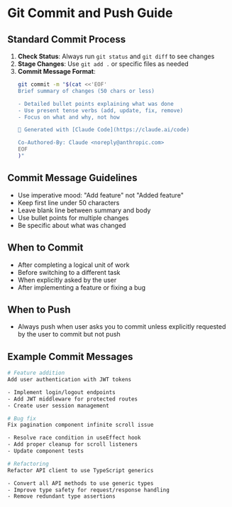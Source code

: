 # Git Commit and Push Guide

## Standard Commit Process

1. **Check Status**: Always run `git status` and `git diff` to see changes
2. **Stage Changes**: Use `git add .` or specific files as needed
3. **Commit Message Format**:
   ```bash
   git commit -m "$(cat <<'EOF'
   Brief summary of changes (50 chars or less)

   - Detailed bullet points explaining what was done
   - Use present tense verbs (add, update, fix, remove)
   - Focus on what and why, not how

   🤖 Generated with [Claude Code](https://claude.ai/code)

   Co-Authored-By: Claude <noreply@anthropic.com>
   EOF
   )"
   ```

## Commit Message Guidelines

- Use imperative mood: "Add feature" not "Added feature"
- Keep first line under 50 characters
- Leave blank line between summary and body
- Use bullet points for multiple changes
- Be specific about what was changed

## When to Commit

- After completing a logical unit of work
- Before switching to a different task
- When explicitly asked by the user
- After implementing a feature or fixing a bug

## When to Push

- Always push when user asks you to commit unless explicitly requested by the user to commit but not push

## Example Commit Messages

```bash
# Feature addition
Add user authentication with JWT tokens

- Implement login/logout endpoints
- Add JWT middleware for protected routes
- Create user session management

# Bug fix
Fix pagination component infinite scroll issue

- Resolve race condition in useEffect hook
- Add proper cleanup for scroll listeners
- Update component tests

# Refactoring
Refactor API client to use TypeScript generics

- Convert all API methods to use generic types
- Improve type safety for request/response handling
- Remove redundant type assertions
```